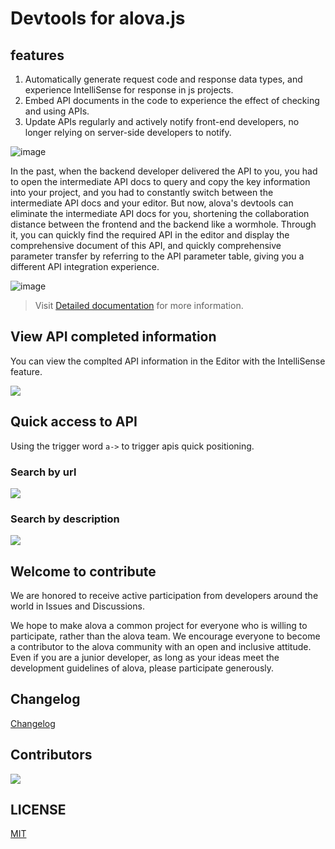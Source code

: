 # Devtools for alova.js

## features

1. Automatically generate request code and response data types, and experience IntelliSense for response in js projects.
2. Embed API documents in the code to experience the effect of checking and using APIs.
3. Update APIs regularly and actively notify front-end developers, no longer relying on server-side developers to notify.

![image](https://github.com/user-attachments/assets/4e72912d-dd77-47d6-a9be-5f1a3bce6a2b)

In the past, when the backend developer delivered the API to you, you had to open the intermediate API docs to query and copy the key information into your project, and you had to constantly switch between the intermediate API docs and your editor. But now, alova's devtools can eliminate the intermediate API docs for you, shortening the collaboration distance between the frontend and the backend like a wormhole. Through it, you can quickly find the required API in the editor and display the comprehensive document of this API, and quickly comprehensive parameter transfer by referring to the API parameter table, giving you a different API integration experience.

![image](https://github.com/user-attachments/assets/2c7d7fd7-7998-4995-b777-f37c22dd3742)

> Visit [Detailed documentation](https://alova.js.org/tutorial/getting-started/extension-integration) for more information.

## View API completed information

You can view the complted API information in the Editor with the IntelliSense feature.

![](https://alova.js.org/img/vscode-api-doc.png)

## Quick access to API

Using the trigger word `a->` to trigger apis quick positioning.

### Search by url

![](https://alova.js.org/img/vscode-query-with-url.png)

### Search by description

![](https://alova.js.org/img/vscode-query-with-description.png)

## Welcome to contribute

We are honored to receive active participation from developers around the world in Issues and Discussions.

We hope to make alova a common project for everyone who is willing to participate, rather than the alova team. We encourage everyone to become a contributor to the alova community with an open and inclusive attitude. Even if you are a junior developer, as long as your ideas meet the development guidelines of alova, please participate generously.

## Changelog

[Changelog](https://github.com/alovajs/devtools/releases)

## Contributors

<a href="https://github.com/alovajs/devtools/graphs/contributors">
<img src="https://contrib.rocks/image?repo=alovajs/devtools&max=30&columns=10" />
</a>

## LICENSE

[MIT](https://en.wikipedia.org/wiki/MIT_License)
